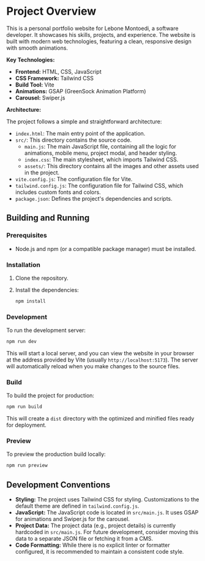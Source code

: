 # Project Overview

This is a personal portfolio website for Lebone Montoedi, a software developer. It showcases his skills, projects, and experience. The website is built with modern web technologies, featuring a clean, responsive design with smooth animations.

**Key Technologies:**

*   **Frontend:** HTML, CSS, JavaScript
*   **CSS Framework:** Tailwind CSS
*   **Build Tool:** Vite
*   **Animations:** GSAP (GreenSock Animation Platform)
*   **Carousel:** Swiper.js

**Architecture:**

The project follows a simple and straightforward architecture:

*   `index.html`: The main entry point of the application.
*   `src/`: This directory contains the source code.
    *   `main.js`: The main JavaScript file, containing all the logic for animations, mobile menu, project modal, and header styling.
    *   `index.css`: The main stylesheet, which imports Tailwind CSS.
    *   `assets/`: This directory contains all the images and other assets used in the project.
*   `vite.config.js`: The configuration file for Vite.
*   `tailwind.config.js`: The configuration file for Tailwind CSS, which includes custom fonts and colors.
*   `package.json`: Defines the project's dependencies and scripts.

## Building and Running

### Prerequisites

*   Node.js and npm (or a compatible package manager) must be installed.

### Installation

1.  Clone the repository.
2.  Install the dependencies:

    ```bash
    npm install
    ```

### Development

To run the development server:

```bash
npm run dev
```

This will start a local server, and you can view the website in your browser at the address provided by Vite (usually `http://localhost:5173`). The server will automatically reload when you make changes to the source files.

### Build

To build the project for production:

```bash
npm run build
```

This will create a `dist` directory with the optimized and minified files ready for deployment.

### Preview

To preview the production build locally:

```bash
npm run preview
```

## Development Conventions

*   **Styling:** The project uses Tailwind CSS for styling. Customizations to the default theme are defined in `tailwind.config.js`.
*   **JavaScript:** The JavaScript code is located in `src/main.js`. It uses GSAP for animations and Swiper.js for the carousel.
*   **Project Data:** The project data (e.g., project details) is currently hardcoded in `src/main.js`. For future development, consider moving this data to a separate JSON file or fetching it from a CMS.
*   **Code Formatting:** While there is no explicit linter or formatter configured, it is recommended to maintain a consistent code style.
